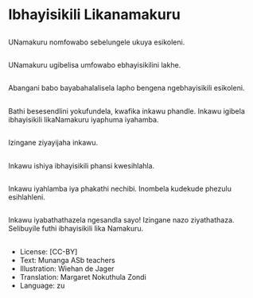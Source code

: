# Ibhayisikili Likanamakuru

##
UNamakuru nomfowabo sebelungele ukuya esikoleni.

##
UNamakuru ugibelisa umfowabo ebhayisikilini lakhe.

##
Abangani babo bayabahalalisela lapho bengena ngebhayisikili esikoleni.

##
Bathi besesendlini yokufundela, kwafika inkawu phandle. Inkawu igibela ibhayisikili likaNamakuru iyaphuma iyahamba.

##
Izingane ziyayijaha inkawu.

##
Inkawu ishiya ibhayisikili phansi kwesihlahla.

##
Inkawu iyahlamba iya phakathi nechibi. Inombela kudekude phezulu esihlahleni.

##
Inkawu iyabathathazela ngesandla sayo! Izingane nazo ziyathathaza. Selibuyile futhi ibhayisikili lika Namakuru.

##
* License: [CC-BY]
* Text: Munanga ASb teachers
* Illustration: Wiehan de Jager
* Translation: Margaret Nokuthula Zondi
* Language: zu

